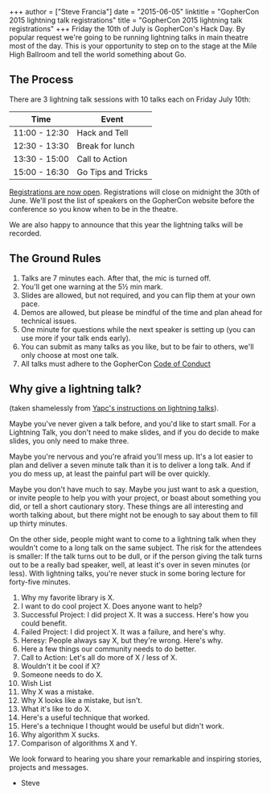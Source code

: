 +++
author = ["Steve Francia"]
date = "2015-06-05"
linktitle = "GopherCon 2015 lightning talk registrations"
title = "GopherCon 2015 lightning talk registrations"
+++
Friday the 10th of July is GopherCon's Hack Day. By popular request we're going to be running lightning talks in main theatre most of the day. This is your opportunity to step on to the stage at the Mile High Ballroom and tell the world something about Go.

## The Process

There are 3 lightning talk sessions with 10 talks each on Friday July 10th:

Time          | Event
--------------|-------------------
11:00 - 12:30 | Hack and Tell
12:30 - 13:30 | Break for lunch
13:30 - 15:00 | Call to Action
15:00 - 16:30 | Go Tips and Tricks

[Registrations are now open](https://gophercon.typeform.com/to/c6GOUe). Registrations will close on midnight the 30th of June. We'll post the list of speakers on the GopherCon website before the conference so you know when to be in the theatre.

We are also happy to announce that this year the lightning talks will be recorded. 

## The Ground Rules

1. Talks are 7 minutes each. After that, the mic is turned off.
2. You'll get one warning at the 5½ min mark. 
3. Slides are allowed, but not required, and you can flip them at your own pace.
4. Demos are allowed, but please be mindful of the time and plan ahead for technical issues.
5. One minute for questions while the next speaker is setting up (you can use more if your talk ends early).
6. You can submit as many talks as you like, but to be fair to others, we'll only choose at most one talk.
7. All talks must adhere to the GopherCon [Code of Conduct](http://gophercon.com/code-of-conduct/)

## Why give a lightning talk?
(taken shamelessly from [Yapc's instructions on lightning talks](http://act.yapc.eu/ye2013/talk/4537)). 

Maybe you've never given a talk before, and you'd like to start small. For a Lightning Talk, you don't need to make slides, and if you do decide to make slides, you only need to make three.

Maybe you're nervous and you're afraid you'll mess up. It's a lot easier to plan and deliver a seven minute talk than it is to deliver a long talk. And if you do mess up, at least the painful part will be over quickly.

Maybe you don't have much to say. Maybe you just want to ask a question, or invite people to help you with your project, or boast about something you did, or tell a short cautionary story. These things are all interesting and worth talking about, but there might not be enough to say about them to fill up thirty minutes.

On the other side, people might want to come to a lightning talk when they wouldn't come to a long talk on the same subject. The risk for the attendees is smaller: If the talk turns out to be dull, or if the person giving the talk turns out to be a really bad speaker, well, at least it's over in seven minutes (or less). With lightning talks, you're never stuck in some boring lecture for forty-five minutes.

1. Why my favorite library is X.
2. I want to do cool project X. Does anyone want to help?
3. Successful Project: I did project X. It was a success. Here's how you could benefit.
4. Failed Project: I did project X. It was a failure, and here's why.
5. Heresy: People always say X, but they're wrong. Here's why.
6. Here a few things our community needs to do better.
7. Call to Action: Let's all do more of X / less of X.
8. Wouldn't it be cool if X?
9. Someone needs to do X.
10. Wish List
11. Why X was a mistake.
12. Why X looks like a mistake, but isn't.
13. What it's like to do X.
14. Here's a useful technique that worked.
15. Here's a technique I thought would be useful but didn't work.
16. Why algorithm X sucks.
17. Comparison of algorithms X and Y. 

We look forward to hearing you share your remarkable and inspiring stories, projects and messages.

- Steve
